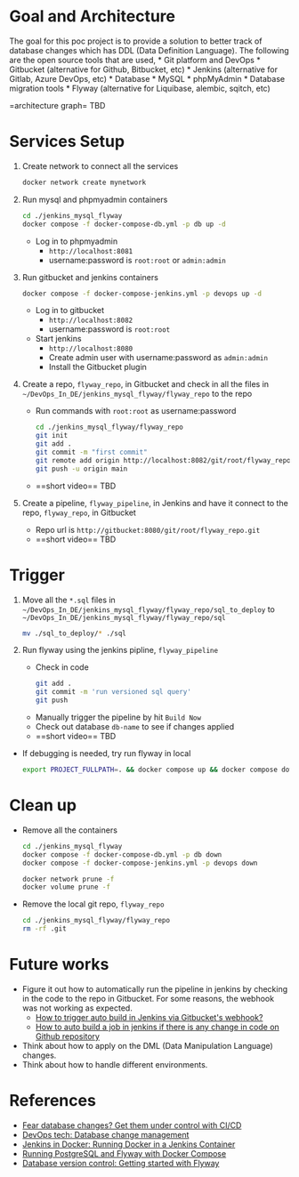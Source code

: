 
# Goal and Architecture
The goal for this poc project is to provide a solution to better track of database changes which has DDL (Data Definition Language). The following are the open source tools that are used,
    * Git platform and DevOps
        * Gitbucket (alternative for Github, Bitbucket, etc)
        * Jenkins (alternative for Gitlab, Azure DevOps, etc)
    * Database
        * MySQL 
        * phpMyAdmin 
    * Database migration tools
        * Flyway (alternative for Liquibase, alembic, sqitch, etc)

=architecture graph= TBD 

# Services Setup
1. Create network to connect all the services 
    ```sh
    docker network create mynetwork
    ```

2. Run mysql and phpmyadmin containers
    ```sh
    cd ./jenkins_mysql_flyway
    docker compose -f docker-compose-db.yml -p db up -d
    ```
    * Log in to phpmyadmin 
        * `http://localhost:8081`
        * username:password is `root:root` or `admin:admin`

3. Run gitbucket and jenkins containers
    ```sh
    docker compose -f docker-compose-jenkins.yml -p devops up -d
    ```
    * Log in to gitbucket
        * `http://localhost:8082`
        * username:password is `root:root`
    * Start jenkins
        * `http://localhost:8080`
        * Create admin user with username:password as `admin:admin`
        * Install the Gitbucket plugin

4. Create a repo, `flyway_repo`, in Gitbucket and check in all the files in `~/DevOps_In_DE/jenkins_mysql_flyway/flyway_repo` to the repo
   * Run commands with `root:root` as username:password
        ```sh
        cd ./jenkins_mysql_flyway/flyway_repo
        git init
        git add .
        git commit -m "first commit"
        git remote add origin http://localhost:8082/git/root/flyway_repo.git
        git push -u origin main
        ```
    * ==short video== TBD

5. Create a pipeline, `flyway_pipeline`, in Jenkins and have it connect to the repo, `flyway_repo`, in Gitbucket
    * Repo url is `http://gitbucket:8080/git/root/flyway_repo.git`
    * ==short video== TBD

# Trigger
1. Move all the `*.sql` files in `~/DevOps_In_DE/jenkins_mysql_flyway/flyway_repo/sql_to_deploy` to `~/DevOps_In_DE/jenkins_mysql_flyway/flyway_repo/sql` 
    ```sh
    mv ./sql_to_deploy/* ./sql
    ```

2. Run flyway using the jenkins pipline, `flyway_pipeline`
    * Check in code 
        ```sh
        git add .
        git commit -m 'run versioned sql query'
        git push
        ```
    * Manually trigger the pipeline by hit `Build Now`
    * Check out database `db-name` to see if changes applied
    * ==short video== TBD

* If debugging is needed, try run flyway in local
    ```sh
    export PROJECT_FULLPATH=. && docker compose up && docker compose down
    ```

# Clean up
* Remove all the containers
    ```sh
    cd ./jenkins_mysql_flyway
    docker compose -f docker-compose-db.yml -p db down
    docker compose -f docker-compose-jenkins.yml -p devops down

    docker network prune -f
    docker volume prune -f
    ```
* Remove the local git repo, `flyway_repo`
    ```sh
    cd ./jenkins_mysql_flyway/flyway_repo
    rm -rf .git
    ```

# Future works
*  Figure it out how to automatically run the pipeline in jenkins by checking in the code to the repo in Gitbucket. For some reasons, the webhook was not working as expected. 
    * [How to trigger auto build in Jenkins via Gitbucket's webhook?](https://stackoverflow.com/questions/49574298/how-to-trigger-auto-build-in-jenkins-via-gitbuckets-webhook)
    * [How to auto build a job in jenkins if there is any change in code on Github repository](https://www.edureka.co/community/49753/auto-build-job-jenkins-there-change-code-github-repository)
* Think about how to apply on the DML (Data Manipulation Language) changes.
* Think about how to handle different environments.  

# References
* [Fear database changes? Get them under control with CI/CD](https://hackernoon.com/database-changes-can-be-scary-how-r1hy2gfe)
* [DevOps tech: Database change management](https://cloud.google.com/architecture/devops/devops-tech-database-change-management)
* [Jenkins in Docker: Running Docker in a Jenkins Container](https://hackmamba.io/blog/2022/04/running-docker-in-a-jenkins-container/)
* [Running PostgreSQL and Flyway with Docker Compose](https://writeitdifferently.com/postgresql/flyway/2020/03/15/running-postgresql-and-flyway-with-docker-compose.html)
* [Database version control: Getting started with Flyway](https://www.red-gate.com/simple-talk/devops/database-devops/database-version-control-getting-started-with-flyway/)
